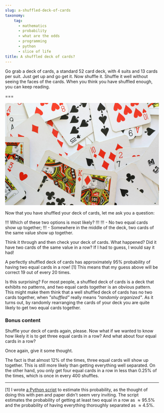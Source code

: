 ```yaml
---
slug: a-shuffled-deck-of-cards
taxonomy:
    tag:
      - mathematics
      - probability
      - what are the odds
      - programming
      - python
      - slice of life
title: A shuffled deck of cards?
---
```


Go grab a deck of cards, a standard $52$ card deck, with $4$ suits and $13$ cards per suit. Just get up and go get it. Now shuffle it.
Shuffle it well without seeing the faces of the cards. When you think you have shuffled enough, you can keep reading.

===

![Some cards](cards.jpg)

Now that you have shuffled your deck of cards, let me ask you a question:

!!! Which of these two options is most likely?
!!!
!!! - No two equal cards show up together;
!!! - Somewhere in the middle of the deck, two cards of the same value show up together.

Think it through and then check your deck of cards. What happened? Did it have two cards of the same value in a row? If I had to guess, I would say it had!

A perfectly shuffled deck of cards has approximately $95\%$ probability of having two equal cards in a row! [1]
This means that my guess above will be correct $19$ out of every $20$ times.

Is this surprising? For most people, a shuffled deck of cards is a deck that exhibits no patterns, and two equal cards together is an obvious pattern.
This might make them think that a well shuffled deck of cards has no two cards together, when _"shuffled"_ really means _"randomly organized"_.
As it turns out, by randomly rearranging the cards of your deck you are quite likely to get two equal cards together.

### Bonus content

Shuffle your deck of cards again, please. Now what if we wanted to know how likely it is to get three equal cards in a row?
And what about four equal cards in a row?

Once again, give it some thought.

The fact is that almost $12\%$ of the times, three equal cards will show up together. This is still more likely than getting everything well separated. 
On the other hand, you only get four equal cards in a row in less than $0.25\%$ of the times, which is once in every $400$ shuffles.

---

[1] I wrote [a Python script](https://github.com/RodrigoGiraoSerrao/projects/blob/master/whatAreTheOdds/shuffled_card_deck.py) to estimate this probability,
as the thought of doing this with pen and paper didn't seem very inviting. The script estimates the probability of getting at least two equal in a row as $\approx 95.5\%$ 
and the probability of having everything thoroughly separated as $\approx 4.5\%$.
